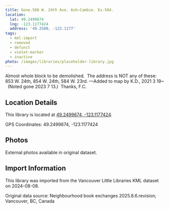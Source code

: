 ```yaml
---
title: Gone.588 W. 24th Ave. Ash—Cambie. Ex-584.
location:
  lat: 49.2499674
  lng: -123.1177424
  address: '49.2500, -123.1177'
tags:
  - kml-import
  - removed
  - defunct
  - violet-marker
  - inactive
photo: /images/libraries/placeholder-library.jpg
---
```

Almost whole block to be demolished.  
The address is NOT any of these:  853 W. 24th, 854 W. 24th, 584 W. 23rd.
—Added to map by K.D., 2021 3 19~  
(Noted gone 2023 7 13.)  Thanks, F.C.

## Location Details

This library is located at [49.2499674, -123.1177424](https://www.google.com/maps?q=49.2499674,-123.1177424).

GPS Coordinates: 49.2499674, -123.1177424

## Photos

External photos available in original dataset.

## Import Information

This library was imported from the Vancouver Little Libraries KML dataset on 2024-08-08.

Original data source: Neighbourhood book exchanges 2025.8.6.revision; Vancouver, BC, Canada

